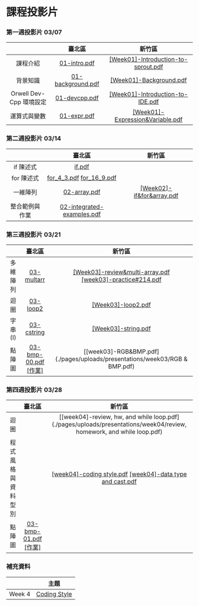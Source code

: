 # 課程投影片

### 第一週投影片 03/07

|    |臺北區| 新竹區
|:---:|:---:|:---:|
| 課程介紹 | [01-intro.pdf](./pages/uploads/presentations/week01/01-intro.pdf) | [[Week01]-Introduction-to-sprout.pdf](./pages/uploads/presentations/week01/[Sprout][2015][Week01]-Introduction-to-sprout.pdf) |
| 背景知識 | [01-background.pdf](./pages/uploads/presentations/week01/01-background.pdf) | [[Week01]-Background.pdf](./pages/uploads/presentations/week01/[Sprout][2015][Week01]-Background.pdf) |
| Orwell Dev-Cpp 環境設定 | [01-devcpp.pdf](./pages/uploads/presentations/week01/01-devcpp.pdf) | [[Week01]-Introduction-to-IDE.pdf](./pages/uploads/presentations/week01/[Sprout][2015][Week01]-Introduction-to-IDE.pdf) |
| 運算式與變數 | [01-expr.pdf](./pages/uploads/presentations/week01/01-expr.pdf) | [[Week01]-Expression&Variable.pdf](./pages/uploads/presentations/week01/[Sprout][2015][Week01]-Expression&Variable.pdf) |


### 第二週投影片 03/14

|               | 臺北區         | 新竹區  |
| :-------------: |:-------------:| :-----:|
| if 陳述式      | [if.pdf](./pages/uploads/presentations/week02/if.pdf) |    |
| for 陳述式     | [for_4_3.pdf](./pages/uploads/presentations/week02/for_4_3.pdf) [for_16_9.pdf](./pages/uploads/presentations/week02/for_16_9.pdf)      |     |
| 一維陣列 |  [02-array.pdf](./pages/uploads/presentations/week02/02-array.pdf)      |[[Week02]-if&for&array.pdf](./pages/uploads/presentations/week02/Hsinchu0314.pdf)|
|整合範例與作業|[02-integrated-examples.pdf](./pages/uploads/presentations/week02/02-integrated-examples.pdf)| &nbsp; |


### 第三週投影片 03/21

|               | 臺北區        | 新竹區 |
|:-------------:|:-------------:|:------:|
| 多維陣列|[03-multarr](./pages/uploads/presentations/week03/multarr/slides.html) |[[Week03]-review&multi-array.pdf](./pages/uploads/presentations/week03/0321hw&review&multi-array.pdf)<br>[[week03]-practice#214.pdf](./pages/uploads/presentations/week03/214landmine.pdf) |
| 迴圈 | [03-loop2](./pages/uploads/presentations/week03/loop2/slides.html) |[[Week03]-loop2.pdf](./pages/uploads/presentations/week03/0321loop.pdf)|
| 字串(I) | [03-cstring](./pages/uploads/presentations/week03/cstring/slides.html) |[[Week03]-string.pdf](./pages/uploads/presentations/week03/0321string.pdf) |
| 點陣圖 | [03-bmp-00.pdf](./pages/uploads/presentations/week03/03-bmp-00.pdf) [[作業]](http://tw-csie-sprout.github.io/programming15spring/#!homework.md#點陣圖_%28第一階段%29) | [[week03]-RGB&BMP.pdf](./pages/uploads/presentations/week03/RGB & BMP.pdf)  |


### 第四週投影片 03/28
|               | 臺北區        | 新竹區 |
|:-------------:|:-------------:|:------:|
| 迴圈 ||[[week04]-review, hw, and while loop.pdf](./pages/uploads/presentations/week04/review, homework, and while loop.pdf)|
| 程式風格與資料型別 ||[[week04]-coding style.pdf](./pages/uploads/presentations/week04/CodingStyle.pdf) [[week04]-data type and cast.pdf](./pages/uploads/presentations/week04/Data-type-cast.pdf)
| 點陣圖 | [03-bmp-01.pdf](./pages/uploads/presentations/week04/03-bmp-01.pdf) [[作業]](http://tw-csie-sprout.github.io/programming15spring/#!homework.md#點陣圖_%28第一階段%29) | &nbsp; |


### 補充資料
|           | 主題 |
|:---------:|:----:|
| Week 4    | [Coding Style](./pages/uploads/presentations/other/codingstyle.pdf) |
